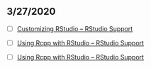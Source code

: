 ## 3/27/2020

- [ ] [Customizing RStudio – RStudio Support](https://support.rstudio.com/hc/en-us/articles/200549016-Customizing-RStudio)

- [ ] [Using Rcpp with RStudio – RStudio Support](https://support.rstudio.com/hc/en-us/articles/200486088-Using-Rcpp-with-RStudio)

- [ ] [Using Rcpp with RStudio – RStudio Support](https://support.rstudio.com/hc/en-us/articles/200486088-Using-Rcpp-with-RStudio)